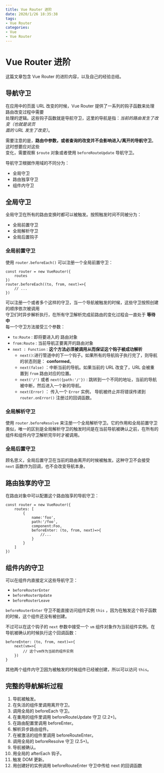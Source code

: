 ```yaml
---
title: Vue Router 进阶
date: 2020/1/26 18:35:38
tags:
- Vue Router
categories:
- Vue
- Vue Router
---
```

# **Vue Router 进阶**

这篇文章包含 Vue Router 的进阶内容，以及自己的经验总结。  

## **导航守卫**

在应用中的页面 URL 改变的时候，Vue Router 提供了一系列的钩子函数来处理路由改变过程中需要  
处理的逻辑。这些钩子函数就是导航守卫，这里的导航是指：*当前的路由发生了改变（也就是说页  
面的 URL 发生了改变）*。  

需要注意的是，**路由中参数，或者查询的改变并不会影响进入/离开的导航守卫**。这时想要应对这些  
变化，需要观察 `$route` 对象或者使用 `beforeRouteUpdate` 导航守卫。  

导航守卫根据作用域的不同分为：  

- 全局守卫
- 路由独享守卫
- 组件内守卫

## **全局守卫**

全局守卫在所有的路由变换时都可以被触发。按照触发时间不同被分为：  

- 全局前置守卫
- 全局解析守卫
- 全局后置钩子  

### **全局前置守卫**  

使用 `router.beforeEach()` 可以注册一个全局前置守卫：  

    const router = new VueRouter({
        routes
    })
    router.beforeEach((to, from, next)=>{
        // ...
    })

可以注册一个或者多个这样的守卫，当一个导航被触发的时候，这些守卫按照创建的顺序依次被调用  
守卫们时异步解析执行，在所有守卫解析完成前路由的变化过程会一直处于 **等待中**  
每一个守卫方法接受三个参数：  

- `to:Route` : 即将要进入的 路由对象  
- `from:Route` : 当前导航正要离开的路由对象  
- `next : Function` : **这个方法必须被调用从而保证这个钩子被成功解析**  
  - `next()`:进行管道中的下一个钩子。如果所有的导航钩子执行完了，则导航的状态则是： **conformed**。
  - `next(false)` ：中断当前的导航。如果当前的 URL 改变了，URL 会被重置到 `from` 路由对应的位置。  
  - `next('/')` 或者 `next({path:'/'})` : 跳转到一个不同的地址，当前的导航被中断，然后进入一个新的导航。
  - `next(Error)` ： 传入一个 `Error` 实例， 导航被终止并将错误传递到 `router.onError()` 注册过的回调函数。  
  
### **全局解析守卫**  

使用 `router.beforeResolve` 来注册一个全局解析守卫。它的作用和全局前置守卫类似，唯一的区别是全局解析守卫的触发时间是在当前导航被确认之前，在所有的组件和组件内守卫解析完毕时才被调用。  

### **全局后置守卫**  

顾名思义，全局后置守卫在当前的路由离开的时候被触发。这种守卫不会接受 `next` 函数作为回调，也不会改变导航本身。  

## **路由独享的守卫**  

在路由对象中可以配置这个路由独享的导航守卫：  

    const router = new VueRouter({
        routes: [
            {
                name:'foo',
                path:'/foo',
                component:Foo,
                beforeEnter: (to, from, next)=>{
                    //...
                }
            }
        ]
    })

## **组件内的守卫**  

可以在组件内直接定义这些导航守卫：  

- `beforeRouterEnter`
- `beforeRouterUpdate`
- `beforeRouterLeave`

`beforeRouterEnter` 守卫不能直接访问组件实例 `this` ，因为在触发这个钩子函数的时候，这个组件还没有被创建。  

不过可以在这个钩子的 `next` 参数中接受一个 `vm` 组件对象作为当前组件实例。在导航被确认的时候执行这个回调函数：  

    beforeEnter: (to, from, next)=>{
        next(vm=>{
            // 这个vm作为当前的组件实例
        })
    }

其他两个组件内守卫因为被触发的时候组件已经被创建，所以可以访问 `this`。

## **完整的导航解析过程** 

1. 导航被触发。
2. 在失活的组件里调用离开守卫。
3. 调用全局的 beforeEach 守卫。
4. 在重用的组件里调用 beforeRouteUpdate 守卫 (2.2+)。
5. 在路由配置里调用 beforeEnter。
6. 解析异步路由组件。
7. 在被激活的组件里调用 beforeRouteEnter。
8. 调用全局的 beforeResolve 守卫 (2.5+)。
9. 导航被确认。
10. 用全局的 afterEach 钩子。
11. 触发 DOM 更新。
12. 用创建好的实例调用 beforeRouteEnter 守卫中传给 next 的回调函数